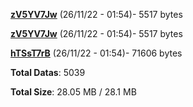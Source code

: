 [**zV5YV7Jw**](/data/zV5YV7Jw.txt) (26/11/22 - 01:54)- 5517 bytes

[**zV5YV7Jw**](/data/zV5YV7Jw.txt) (26/11/22 - 01:54)- 5517 bytes

[**hTSsT7rB**](/data/hTSsT7rB.txt) (26/11/22 - 01:54)- 71606 bytes

**Total Datas**: 5039

**Total Size**: 28.05 MB / 28.1 MB